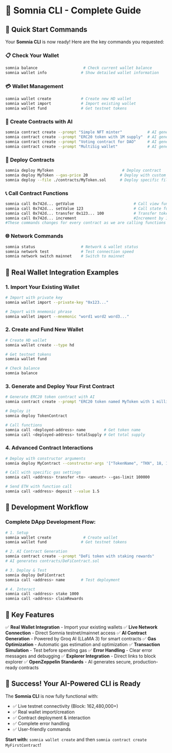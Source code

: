 # 🎯 Somnia CLI - Complete Guide

## 🚀 Quick Start Commands

Your **Somnia CLI** is now ready! Here are the key commands you requested:

### 📋 **Check Your Wallet**
```bash
somnia balance                    # Check current wallet balance
somnia wallet info               # Show detailed wallet information
```

### 💳 **Wallet Management**
```bash
somnia wallet create             # Create new HD wallet
somnia wallet import             # Import existing wallet
somnia wallet fund               # Get testnet tokens
```

### 🤖 **Create Contracts with AI**
```bash
somnia contract create --prompt "Simple NFT minter"           # AI generates NFT contract
somnia contract create --prompt "ERC20 token with 1M supply"  # AI generates ERC20 token
somnia contract create --prompt "Voting contract for DAO"     # AI generates voting contract
somnia contract create --prompt "MultiSig wallet"             # AI generates multisig contract
```

### 🚀 **Deploy Contracts**
```bash
somnia deploy MyToken                              # Deploy contract
somnia deploy MyToken --gas-price 20              # Deploy with custom gas
somnia deploy --file ./contracts/MyToken.sol      # Deploy specific file
```

### 📞 **Call Contract Functions**
```bash
somnia call 0x742d... getValue                          # Call view function
somnia call 0x742d... setValue 123                      # Call state function
somnia call 0x742d... transfer 0x123... 100             # Transfer tokens
somnia call 0x742d... increment                         #Increment by 1
#These commands changes for every contract as we are calling functions
```

### 🌐 **Network Commands**
```bash
somnia status                    # Network & wallet status
somnia network test              # Test connection speed
somnia network switch mainnet    # Switch to mainnet
```

## 🎯 **Real Wallet Integration Examples**

### 1. **Import Your Existing Wallet**
```bash
# Import with private key
somnia wallet import --private-key "0x123..."

# Import with mnemonic phrase
somnia wallet import --mnemonic "word1 word2 word3..."
```

### 2. **Create and Fund New Wallet**
```bash
# Create HD wallet
somnia wallet create --type hd

# Get testnet tokens
somnia wallet fund

# Check balance
somnia balance
```

### 3. **Generate and Deploy Your First Contract**
```bash
# Generate ERC20 token contract with AI
somnia contract create --prompt "ERC20 token named MyToken with 1 million supply"

# Deploy it
somnia deploy TokenContract

# Call functions
somnia call <deployed-address> name        # Get token name
somnia call <deployed-address> totalSupply # Get total supply
```

### 4. **Advanced Contract Interactions**
```bash
# Deploy with constructor arguments
somnia deploy MyContract --constructor-args '["TokenName", "TKN", 18, 1000000]'

# Call with specific gas settings
somnia call <address> transfer <to> <amount> --gas-limit 100000

# Send ETH with function call
somnia call <address> deposit --value 1.5
```

## 🔧 **Development Workflow**

### Complete DApp Development Flow:
```bash
# 1. Setup
somnia wallet create              # Create wallet
somnia wallet fund               # Get testnet tokens

# 2. AI Contract Generation
somnia contract create --prompt "DeFi token with staking rewards"
# AI generates contracts/DeFiContract.sol

# 3. Deploy & Test
somnia deploy DeFiContract
somnia call <address> name       # Test deployment

# 4. Interact
somnia call <address> stake 1000
somnia call <address> claimRewards
```

## 🌟 **Key Features**

✅ **Real Wallet Integration** - Import your existing wallets
✅ **Live Network Connection** - Direct Somnia testnet/mainnet access
✅ **AI Contract Generation** - Powered by Groq AI (LLaMA 3) for smart contracts
✅ **Gas Optimization** - Automatic gas estimation and optimization
✅ **Transaction Simulation** - Test before spending gas
✅ **Error Handling** - Clear error messages and debugging
✅ **Explorer Integration** - Direct links to block explorer
✅ **OpenZeppelin Standards** - AI generates secure, production-ready contracts

## 🎉 **Success! Your AI-Powered CLI is Ready**

The **Somnia CLI** is now fully functional with:
- ✅ Live testnet connectivity (Block: 162,480,000+)
- ✅ Real wallet import/creation
- ✅ Contract deployment & interaction
- ✅ Complete error handling
- ✅ User-friendly commands

**Start with:** `somnia wallet create` and then `somnia contract create MyFirstContract`!
